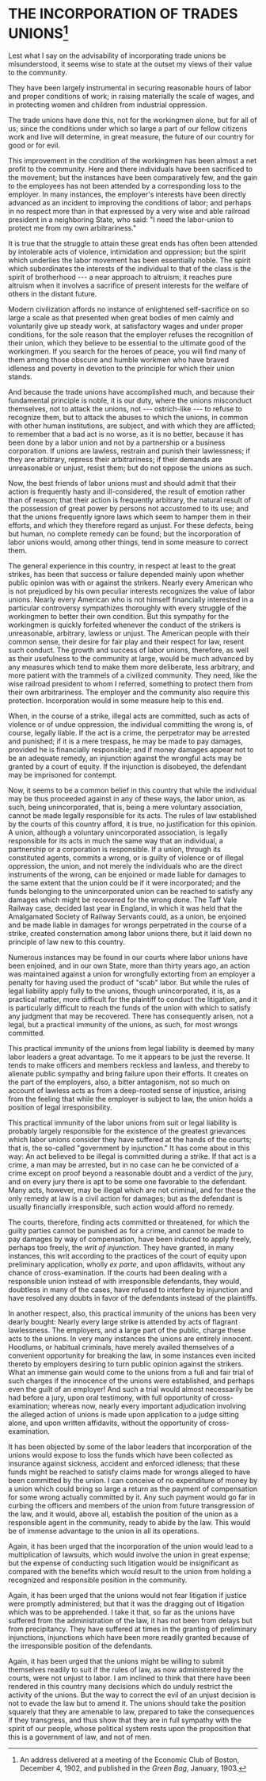 # THE INCORPORATION OF TRADES UNIONS[^9/1]


[^9/1]: An address delivered at a meeting of the Economic Club of Boston, December 4, 1902, and published in the *Green Bag*, January, 1903.

Lest what I say on the advisability of incorporating trade unions be
misunderstood, it seems wise to state at the outset my views of their
value to the community.

They have been largely instrumental in securing reasonable hours of
labor and proper conditions of work; in raising materially the scale of
wages, and in protecting women and children from industrial oppression.

The trade unions have done this, not for the workingmen alone, but for
all of us; since the conditions under which so large a part of our
fellow citizens work and live will determine, in great measure, the
future of our country for good or for evil.

This improvement in the condition of the workingmen has been almost a
net profit to the community. Here and there individuals have been
sacrificed to the movement; but the instances have been comparatively
few, and the gain to the employees has not been attended by a
corresponding loss to the employer. In many instances, the employer\'s
interests have been directly advanced as an incident to improving the
conditions of labor; and perhaps in no respect more than in that
expressed by a very wise and able railroad president in a neighboring
State, who said: \"I need the labor-union to protect me from my own
arbitrariness.\"

It is true that the struggle to attain these great ends has often been
attended by intolerable acts of violence, intimidation and oppression;
but the spirit which underlies the labor movement has been essentially
noble. The spirit which subordinates the interests of the individual to
that of the class is the spirit of brotherhood --- a near approach to
altruism; it reaches pure altruism when it involves a sacrifice of
present interests for the welfare of others in the distant future.

Modern civilization affords no instance of enlightened self-sacrifice on
so large a scale as that presented when great bodies of men calmly and
voluntarily give up steady work, at satisfactory wages and under proper
conditions, for the sole reason that the employer refuses the
recognition of their union, which they believe to be essential to the
ultimate good of the workingmen. If you search for the heroes of peace,
you will find many of them among those obscure and humble workmen who
have braved idleness and poverty in devotion to the principle for which
their union stands.

And because the trade unions have accomplished much, and because their
fundamental principle is noble, it is our duty, where the unions
misconduct themselves, not to attack the unions, not --- ostrich-like --- to
refuse to recognize them, but to attack the abuses to which the unions,
in common with other human institutions, are subject, and with which
they are afflicted; to remember that a bad act is no worse, as it is no
better, because it has been done by a labor union and not by a
partnership or a business corporation. If unions are lawless, restrain
and punish their lawlessness; if they are arbitrary, repress their
arbitrariness; if their demands are unreasonable or unjust, resist them;
but do not oppose the unions as such.

Now, the best friends of labor unions must and should admit that their
action is frequently hasty and ill-considered, the result of emotion
rather than of reason; that their action is frequently arbitrary, the
natural result of the possession of great power by persons not
accustomed to its use; and that the unions frequently ignore laws which
seem to hamper them in their efforts, and which they therefore regard as
unjust. For these defects, being but human, no complete remedy can be
found; but the incorporation of labor unions would, among other things,
tend in some measure to correct them.

The general experience in this country, in respect at least to the great
strikes, has been that success or failure depended mainly upon whether
public opinion was with or against the strikers. Nearly every American
who is not prejudiced by his own peculiar interests recognizes the value
of labor unions. Nearly every American who is not himself financially
interested in a particular controversy sympathizes thoroughly with every
struggle of the workingmen to better their own condition. But this
sympathy for the workingmen is quickly forfeited whenever the conduct of
the strikers is unreasonable, arbitrary, lawless or unjust. The American
people with their common sense, their desire for fair play and their
respect for law, resent such conduct. The growth and success of labor
unions, therefore, as well as their usefulness to the community at
large, would be much advanced by any measures which tend to make them
more deliberate, less arbitrary, and more patient with the trammels of a
civilized community. They need, like the wise railroad president to whom
I referred, something to protect them from their own arbitrariness. The
employer and the community also require this protection. Incorporation
would in some measure help to this end.

When, in the course of a strike, illegal acts are committed, such as
acts of violence or of undue oppression, the individual committing the
wrong is, of course, legally liable. If the act is a crime, the
perpetrator may be arrested and punished; if it is a mere trespass, he
may be made to pay damages, provided he is financially responsible; and
if money damages appear not to be an adequate remedy, an injunction
against the wrongful acts may be granted by a court of equity. If the
injunction is disobeyed, the defendant may be imprisoned for contempt.

Now, it seems to be a common belief in this country that while the
individual may be thus proceeded against in any of these ways, the labor
union, as such, being unincorporated, that is, being a mere voluntary
association, cannot be made legally responsible for its acts. The rules
of law established by the courts of this country afford, it is true, no
justification for this opinion. A union, although a voluntary
unincorporated association, is legally responsible for its acts in much
the same way that an individual, a partnership or a corporation is
responsible. If a union, through its constituted agents, commits a
wrong, or is guilty of violence or of illegal oppression, the union, and
not merely the individuals who are the direct instruments of the wrong,
can be enjoined or made liable for damages to the same extent that the
union could be if it were incorporated; and the funds belonging to the
unincorporated union can be reached to satisfy any damages which might
be recovered for the wrong done. The Taff Vale Railway case, decided
last year in England, in which it was held that the Amalgamated Society
of Railway Servants could, as a union, be enjoined and be made liable in
damages for wrongs perpetrated in the course of a strike, created
consternation among labor unions there, but it laid down no principle of
law new to this country.

Numerous instances may be found in our courts where labor unions have
been enjoined, and in our own State, more than thirty years ago, an
action was maintained against a union for wrongfully extorting from an
employer a penalty for having used the product of \"scab\" labor. But
while the rules of legal liability apply fully to the unions, though
unincorporated, it is, as a practical matter, more difficult for the
plaintiff to conduct the litigation, and it is particularly difficult to
reach the funds of the union with which to satisfy any judgment that may
be recovered. There has consequently arisen, not a legal, but a
practical immunity of the unions, as such, for most wrongs committed.

This practical immunity of the unions from legal liability is deemed by
many labor leaders a great advantage. To me it appears to be just the
reverse. It tends to make officers and members reckless and lawless, and
thereby to alienate public sympathy and bring failure upon their
efforts. It creates on the part of the employers, also, a bitter
antagonism, not so much on account of lawless acts as from a deep-rooted
sense of injustice, arising from the feeling that while the employer is
subject to law, the union holds a position of legal irresponsibility.

This practical immunity of the labor unions from suit or legal liability
is probably largely responsible for the existence of the greatest
grievances which labor unions consider they have suffered at the hands
of the courts; that is, the so-called \"government by injunction.\" It
has come about in this way: An act believed to be illegal is committed
during a strike. If that act is a crime, a man may be arrested, but in
no case can he be convicted of a crime except on proof beyond a
reasonable doubt and a verdict of the jury, and on every jury there is
apt to be some one favorable to the defendant. Many acts, however, may
be illegal which are not criminal, and for these the only remedy at law
is a civil action for damages; but as the defendant is usually
financially irresponsible, such action would afford no remedy.

The courts, therefore, finding acts committed or threatened, for which
the guilty parties cannot be punished as for a crime, and cannot be made
to pay damages by way of compensation, have been induced to apply
freely, perhaps too freely, the _writ of injunction_. They have granted,
in many instances, this writ according to the practices of the court of
equity upon preliminary application, wholly *_ex parte_*, and upon
affidavits, without any chance of cross-examination. If the courts had
been dealing with a responsible union instead of with irresponsible
defendants, they would, doubtless in many of the cases, have refused to
interfere by injunction and have resolved any doubts in favor of the
defendants instead of the plaintiffs.

In another respect, also, this practical immunity of the unions has been
very dearly bought: Nearly every large strike is attended by acts of
flagrant lawlessness. The employers, and a large part of the public,
charge these acts to the unions. In very many instances the unions are
entirely innocent. Hoodlums, or habitual criminals, have merely availed
themselves of a convenient opportunity for breaking the law, in some
instances even incited thereto by employers desiring to turn public
opinion against the strikers. What an immense gain would come to the
unions from a full and fair trial of such charges if the innocence of
the unions were established, and perhaps even the guilt of an employer!
And such a trial would almost necessarily be had before a jury, upon
oral testimony, with full opportunity of cross-examination; whereas now,
nearly every important adjudication involving the alleged action of
unions is made upon application to a judge sitting alone, and upon
written affidavits, without the opportunity of cross-examination.

It has been objected by some of the labor leaders that incorporation of
the unions would expose to loss the funds which have been collected as
insurance against sickness, accident and enforced idleness; that these
funds might be reached to satisfy claims made for wrongs alleged to have
been committed by the union. I can conceive of no expenditure of money
by a union which could bring so large a return as the payment of
compensation for some wrong actually committed by it. Any such payment
would go far in curbing the officers and members of the union from
future transgression of the law, and it would, above all, establish the
position of the union as a responsible agent in the community, ready to
abide by the law. This would be of immense advantage to the union in all
its operations.

Again, it has been urged that the incorporation of the union would lead
to a multiplication of lawsuits, which would involve the union in great
expense; but the expense of conducting such litigation would be
insignificant as compared with the benefits which would result to the
union from holding a recognized and responsible position in the
community.

Again, it has been urged that the unions would not fear litigation if
justice were promptly administered; but that it was the dragging out of
litigation which was to be apprehended. I take it that, so far as the
unions have suffered from the administration of the law, it has not been
from delays but from precipitancy. They have suffered at times in the
granting of preliminary injunctions, injunctions which have been more
readily granted because of the irresponsible position of the defendants.

Again, it has been urged that the unions might be willing to submit
themselves readily to suit if the rules of law, as now administered by
the courts, were not unjust to labor. I am inclined to think that there
have been rendered in this country many decisions which do unduly
restrict the activity of the unions. But the way to correct the evil of
an unjust decision is not to evade the law but to amend it. The unions
should take the position squarely that they are amenable to law,
prepared to take the consequences if they transgress, and thus show that
they are in full sympathy with the spirit of our people, whose political
system rests upon the proposition that this is a government of law, and
not of men.
